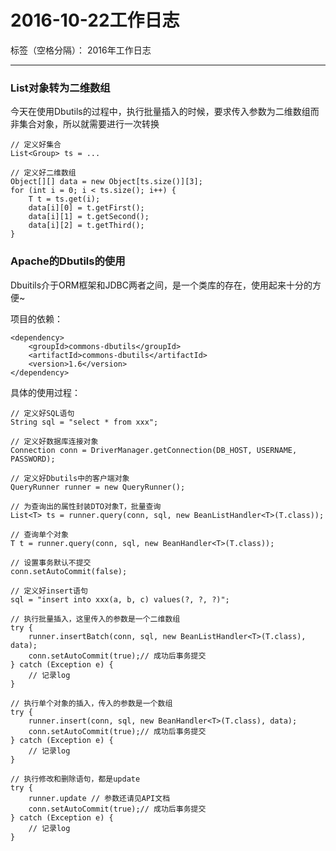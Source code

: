 ﻿# 2016-10-22工作日志

标签（空格分隔）： 2016年工作日志

---

### List对象转为二维数组

今天在使用Dbutils的过程中，执行批量插入的时候，要求传入参数为二维数组而非集合对象，所以就需要进行一次转换

```
// 定义好集合
List<Group> ts = ... 

// 定义好二维数组
Object[][] data = new Object[ts.size()][3];
for (int i = 0; i < ts.size(); i++) {
	T t = ts.get(i);
	data[i][0] = t.getFirst();
	data[i][1] = t.getSecond();
	data[i][2] = t.getThird();
}
```

### Apache的Dbutils的使用

Dbuitils介于ORM框架和JDBC两者之间，是一个类库的存在，使用起来十分的方便~

项目的依赖：

```
<dependency>
    <groupId>commons-dbutils</groupId>
    <artifactId>commons-dbutils</artifactId>
    <version>1.6</version>
</dependency>
```

具体的使用过程：

```
// 定义好SQL语句
String sql = "select * from xxx";

// 定义好数据库连接对象
Connection conn = DriverManager.getConnection(DB_HOST, USERNAME, PASSWORD);

// 定义好Dbutils中的客户端对象
QueryRunner runner = new QueryRunner();

// 为查询出的属性封装DTO对象T，批量查询
List<T> ts = runner.query(conn, sql, new BeanListHandler<T>(T.class));

// 查询单个对象
T t = runner.query(conn, sql, new BeanHandler<T>(T.class));

// 设置事务默认不提交
conn.setAutoCommit(false);

// 定义好insert语句
sql = "insert into xxx(a, b, c) values(?, ?, ?)";

// 执行批量插入，这里传入的参数是一个二维数组
try {
	runner.insertBatch(conn, sql, new BeanListHandler<T>(T.class), data);
	conn.setAutoCommit(true);// 成功后事务提交
} catch (Exception e) {
	// 记录log
}

// 执行单个对象的插入，传入的参数是一个数组
try {
	runner.insert(conn, sql, new BeanHandler<T>(T.class), data);
	conn.setAutoCommit(true);// 成功后事务提交
} catch (Exception e) {
    // 记录log
}

// 执行修改和删除语句，都是update
try {
	runner.update // 参数还请见API文档
	conn.setAutoCommit(true);// 成功后事务提交
} catch (Exception e) {
    // 记录log
}
```


